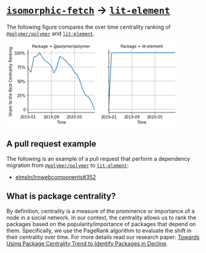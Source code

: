 # [`isomorphic-fetch`](https://www.npmjs.com/package/@polymer/polymer) -> [`lit-element`](https://www.npmjs.com/package/lit-element)

The following figure compares the over time centrality ranking of [`@polymer/polymer`](https://www.npmjs.com/package/@polymer/polymer) and [`lit-element`](https://www.npmjs.com/package/lit-element).

![the centrality of @polymer/polymer and lit-element](../figs/@polymer_polymer_lit-element.png)

## A pull request example

The following is an example of a pull request that perform a dependency migration from [`@polymer/polymer`](https://www.npmjs.com/package/@polymer/polymer) to [`lit-element`](https://www.npmjs.com/package/lit-element):

- [elmsln/lrnwebcomponents#352](https://github.com/elmsln/lrnwebcomponents/pull/352)

## What is package centrality?

By definition, centrality is a measure of the prominence or importance of a node in a social network.
In our context, the centrality allows us to rank the packages based on the popularity/importance of packages that depend on them.
Specifically, we use the PageRank algorithm to evaluate the shift in their centrality over time.
For more details read our research paper: [Towards Using Package Centrality Trend to Identify Packages in Decline](https://arxiv.org/abs/2107.10168).
